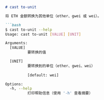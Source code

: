 ```markdown
# cast to-unit

将 ETH 金额转换为其他单位（ether、gwei 或 wei）。

```bash
$ cast to-unit --help
Usage: cast to-unit [VALUE] [UNIT]

Arguments:
  [VALUE]
          要转换的值

  [UNIT]
          要转换到的单位（ether、gwei、wei）
          
          [default: wei]

Options:
  -h, --help
          打印帮助信息（使用 '-h' 查看摘要）
```
```